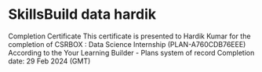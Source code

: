 # SkillsBuild data hardik

Completion Certificate
This certificate is presented to
Hardik Kumar
for the completion of
CSRBOX : Data Science Internship
(PLAN-A760CDB76EEE)
According to the Your Learning Builder - Plans system of record
Completion date: 29 Feb 2024 (GMT)